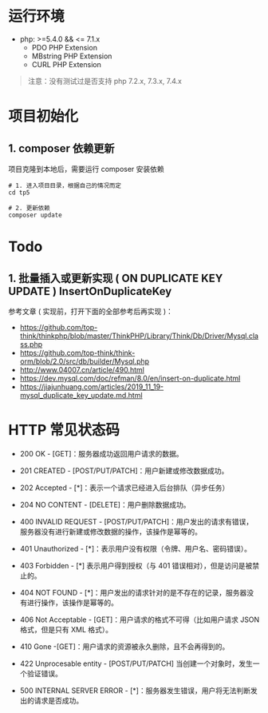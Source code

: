 # 运行环境

- php: >=5.4.0 && <= 7.1.x
    - PDO PHP Extension
    - MBstring PHP Extension
    - CURL PHP Extension

> 注意：没有测试过是否支持 php 7.2.x, 7.3.x, 7.4.x


# 项目初始化

## 1. composer 依赖更新

项目克隆到本地后，需要运行 composer 安装依赖

```
# 1. 进入项目目录，根据自己的情况而定
cd tp5

# 2. 更新依赖
composer update
```

# Todo

## 1. 批量插入或更新实现 ( ON DUPLICATE KEY UPDATE ) InsertOnDuplicateKey

参考文章 ( 实现前，打开下面的全部参考后再实现 )：
- https://github.com/top-think/thinkphp/blob/master/ThinkPHP/Library/Think/Db/Driver/Mysql.class.php
- https://github.com/top-think/think-orm/blob/2.0/src/db/builder/Mysql.php
- http://www.04007.cn/article/490.html
- https://dev.mysql.com/doc/refman/8.0/en/insert-on-duplicate.html
- https://jiajunhuang.com/articles/2019_11_19-mysql_duplicate_key_update.md.html

# HTTP 常见状态码

- 200 
OK - [GET]：服务器成功返回用户请求的数据。

- 201
CREATED - [POST/PUT/PATCH]：用户新建或修改数据成功。

- 202
Accepted - [*]：表示一个请求已经进入后台排队（异步任务）

- 204
NO CONTENT - [DELETE]：用户删除数据成功。

- 400
INVALID REQUEST - [POST/PUT/PATCH]：用户发出的请求有错误，服务器没有进行新建或修改数据的操作，该操作是幂等的。

- 401
Unauthorized - [*]：表示用户没有权限（令牌、用户名、密码错误）。

- 403
Forbidden - [*] 表示用户得到授权（与 401 错误相对），但是访问是被禁止的。

- 404
NOT FOUND - [*]：用户发出的请求针对的是不存在的记录，服务器没有进行操作，该操作是幂等的。

- 406
Not Acceptable - [GET]：用户请求的格式不可得（比如用户请求 JSON 格式，但是只有 XML 格式）。

- 410
Gone -[GET]：用户请求的资源被永久删除，且不会再得到的。

- 422
Unprocesable entity - [POST/PUT/PATCH] 当创建一个对象时，发生一个验证错误。

- 500
INTERNAL SERVER ERROR - [*]：服务器发生错误，用户将无法判断发出的请求是否成功。

